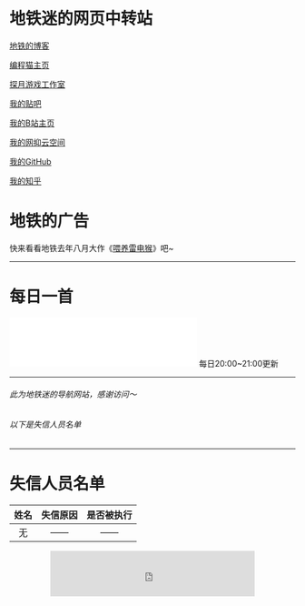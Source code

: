 # 地铁迷的网页中转站

[地铁的博客](https://subwayfans-blog.mysxl.cn)

[编程猫主页](https://shequ.codemao.cn/user/1322514564)

[探月游戏工作室](http://tanyuegames.mysxl.cn)

[我的贴吧](https://tieba.baidu.com/home/main?id=tb.1.45fa5f89.P_DrGVTJIOVkub1pDaNP2w?t=1684035806&fr=index)

[我的B站主页](https://space.bilibili.com/612016776)

[我的网抑云空间](https://music.163.com/#/user/home?id=7928309480)

[我的GitHub](https://github.com/SubwayFans)

[我的知乎](https://www.zhihu.com/people/subwayfans)

# 地铁的广告

快来看看地铁去年八月大作《[喂养雷电猴](https://player.codemao.cn/new/159068578)》吧~

---

# 每日一首
<iframe frameborder="no" border="0" marginwidth="0" marginheight="0" width=330 height=86 src="//music.163.com/outchain/player?type=2&id=1968791360&auto=1&height=66"></iframe>
每日20:00~21:00更新

---

###### 此为地铁迷的导航网站，感谢访问～
###### 以下是失信人员名单

---

# 失信人员名单

| 姓名        | 失信原因   |  是否被执行  |
| :----:   | :----:  | :----:  |
| 无      | ——   |   ——   |

<iframe id="online-alarm-kur-iframe" src="https://embed-clock.onlinealarmkur.com/zh-cn/#Asia%2FShanghai" width="360" height="80" style="display: block; margin: 0px auto; border: 0px;"></iframe>
